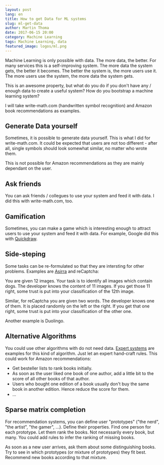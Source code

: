 ```yaml
---
layout: post
lang: en
title: How to get Data for ML systems
slug: ml-get-data
author: Martin Thoma
date: 2017-06-15 20:00
category: Machine Learning
tags: Machine Learning, data
featured_image: logos/ml.png
---
```

Machine Learning is only possible with data. The more data, the better. For
many services this is a self-improving system. The more data the system gets,
the better it becomes. The better the system is, the more users use it. The
more users use the system, the more data the system gets.

This is an awesome property, but what do you do if you don't have any / enough
data to create a useful system? How do you bootstrap a machine learning system?

I will take write-math.com (handwritten symbol recognition) and Amazon book
recommendations as examples.


## Generate Data yourself

Sometimes, it is possible to generate data yourself. This is what I did for
write-math.com. It could be expected that users are not too different - after
all, single symbols should look somewhat similar, no matter who wrote them.

This is not possible for Amazon recommendations as they are mainly dependant on
the user.


## Ask friends

You can ask friends / collegues to use your system and feed it with data. I did
this with write-math.com, too.


## Gamification

Sometimes, you can make a game which is interesting enough to attract users to
use your system and feed it with data. For example, Google did this with
[Quickdraw](https://quickdraw.withgoogle.com/).


## Side-steping

Some tasks can be re-formulated so that they are intersting for other problems.
Examples are [Asirra](https://www.microsoft.com/en-us/research/publication/asirra-a-captcha-that-exploits-interest-aligned-manual-image-categorization/) and
reCaptcha:

You are given 12 images. Your task is to identify all images which contain
dogs. The developer knows the content of 11 images. If you get those 11 right,
some trust is put into your classification of the 12th image.

Similar, for reCaptcha you are given two words. The developer knows one of
them. It is placed randomly on the left or the right. If you get that one
right, some trust is put into your classification of the other one.

Another example is Duolingo.


## Alternative Algorithms

You could use other algorithms with do not need data. [Expert systems](https://en.wikipedia.org/wiki/Expert_system) are
examples for this kind of algorithm. Just let an expert hand-craft rules. This
could work for Amazon recommendations:

* Get besteller lists to rank books initially.
* As soon as the user liked one book of one author, add a little bit to the
  score of all other books of that author.
* Users who bought one edition of a book usually don't buy the same book in
  another edition. Hence reduce the score for them.
* ...


## Sparse matrix completion

For recommendation systems, you can define user "prototypes" ("the nerd", "the
artist", "the gamer", ...). Define their properties. Find one person for each
prototype. Let them rank the books. Not necessarily every book, but many. You
could add rules to infer the ranking of missing books.

As soon as a new user arrives, ask them about some distinguishing books. Try to
see in which prototypes (or mixture of prototypes) they fit best. Recommend new
books according to that mixture.
